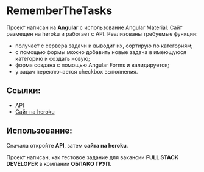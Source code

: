 # RememberTheTasks

Проект написан на **Angular** с использование Angular Material. Сайт размещен на heroku и работает с API. Реализованы требуемые функции:
* получает с сервера задачи и выводит их, сортирую по категориям;
* с помощью формы можно добавить новые задача в имеющуюся категорию и создать новую;
* форма создана с помощью Angular Forms и валидируется;
* у задач переключается checkbox выполнения.

## Ссылки:
* [API](https://sleepy-eyrie-08069.herokuapp.com/projects)
* [Сайт на heroku](https://remember-the-tasks.herokuapp.com)

## Использование:

Сначала откройте **API**, затем **сайта на heroku**.

Проект написан, как тестовое задание для вакансии **FULL STACK DEVELOPER** в компании **ОБЛАКО ГРУП**.

